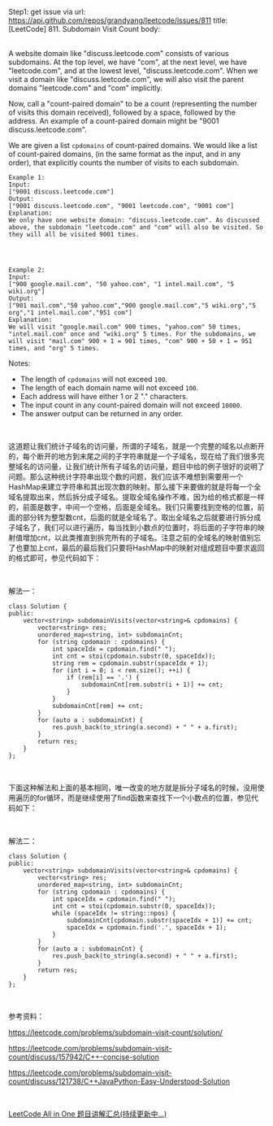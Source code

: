 Step1: get issue via url: https://api.github.com/repos/grandyang/leetcode/issues/811 
 title:[LeetCode] 811. Subdomain Visit Count 
 body:  
  

A website domain like "discuss.leetcode.com" consists of various subdomains. At the top level, we have "com", at the next level, we have "leetcode.com", and at the lowest level, "discuss.leetcode.com". When we visit a domain like "discuss.leetcode.com", we will also visit the parent domains "leetcode.com" and "com" implicitly.

Now, call a "count-paired domain" to be a count (representing the number of visits this domain received), followed by a space, followed by the address. An example of a count-paired domain might be "9001 discuss.leetcode.com".

We are given a list `cpdomains` of count-paired domains. We would like a list of count-paired domains, (in the same format as the input, and in any order), that explicitly counts the number of visits to each subdomain.
    
    
    Example 1:
    Input: 
    ["9001 discuss.leetcode.com"]
    Output: 
    ["9001 discuss.leetcode.com", "9001 leetcode.com", "9001 com"]
    Explanation: 
    We only have one website domain: "discuss.leetcode.com". As discussed above, the subdomain "leetcode.com" and "com" will also be visited. So they will all be visited 9001 times.
    
    
    
    
    Example 2:
    Input: 
    ["900 google.mail.com", "50 yahoo.com", "1 intel.mail.com", "5 wiki.org"]
    Output: 
    ["901 mail.com","50 yahoo.com","900 google.mail.com","5 wiki.org","5 org","1 intel.mail.com","951 com"]
    Explanation: 
    We will visit "google.mail.com" 900 times, "yahoo.com" 50 times, "intel.mail.com" once and "wiki.org" 5 times. For the subdomains, we will visit "mail.com" 900 + 1 = 901 times, "com" 900 + 50 + 1 = 951 times, and "org" 5 times.
    
    

Notes:

  * The length of `cpdomains` will not exceed `100`. 
  * The length of each domain name will not exceed `100`.
  * Each address will have either 1 or 2 "." characters.
  * The input count in any count-paired domain will not exceed `10000`.
  * The answer output can be returned in any order.



 

这道题让我们统计子域名的访问量，所谓的子域名，就是一个完整的域名以点断开的，每个断开的地方到末尾之间的子字符串就是一个子域名，现在给了我们很多完整域名的访问量，让我们统计所有子域名的访问量，题目中给的例子很好的说明了问题。那么这种统计字符串出现个数的问题，我们应该不难想到需要用一个HashMap来建立字符串和其出现次数的映射。那么接下来要做的就是将每一个全域名提取出来，然后拆分成子域名。提取全域名操作不难，因为给的格式都是一样的，前面是数字，中间一个空格，后面是全域名。我们只需要找到空格的位置，前面的部分转为整型数cnt，后面的就是全域名了。取出全域名之后就要进行拆分成子域名了，我们可以进行遍历，每当找到小数点的位置时，将后面的子字符串的映射值增加cnt，以此类推直到拆完所有的子域名。注意之前的全域名的映射值别忘了也要加上cnt，最后的最后我们只要将HashMap中的映射对组成题目中要求返回的格式即可，参见代码如下：

 

解法一：
    
    
    class Solution {
    public:
        vector<string> subdomainVisits(vector<string>& cpdomains) {
            vector<string> res;
            unordered_map<string, int> subdomainCnt;
            for (string cpdomain : cpdomains) {
                int spaceIdx = cpdomain.find(" ");
                int cnt = stoi(cpdomain.substr(0, spaceIdx));
                string rem = cpdomain.substr(spaceIdx + 1);
                for (int i = 0; i < rem.size(); ++i) {
                    if (rem[i] == '.') {
                        subdomainCnt[rem.substr(i + 1)] += cnt;
                    }
                }
                subdomainCnt[rem] += cnt;
            }
            for (auto a : subdomainCnt) {
                res.push_back(to_string(a.second) + " " + a.first);
            }
            return res;
        }
    };

 

下面这种解法和上面的基本相同，唯一改变的地方就是拆分子域名的时候，没用使用遍历的for循环，而是继续使用了find函数来查找下一个小数点的位置，参见代码如下：

 

解法二：
    
    
    class Solution {
    public:
        vector<string> subdomainVisits(vector<string>& cpdomains) {
            vector<string> res;
            unordered_map<string, int> subdomainCnt;
            for (string cpdomain : cpdomains) {
                int spaceIdx = cpdomain.find(" ");
                int cnt = stoi(cpdomain.substr(0, spaceIdx));
                while (spaceIdx != string::npos) {
                    subdomainCnt[cpdomain.substr(spaceIdx + 1)] += cnt;
                    spaceIdx = cpdomain.find('.', spaceIdx + 1);
                }
            }
            for (auto a : subdomainCnt) {
                res.push_back(to_string(a.second) + " " + a.first);
            }
            return res;
        }
    };

 

参考资料：

<https://leetcode.com/problems/subdomain-visit-count/solution/>

<https://leetcode.com/problems/subdomain-visit-count/discuss/157942/C++-concise-solution>

<https://leetcode.com/problems/subdomain-visit-count/discuss/121738/C++JavaPython-Easy-Understood-Solution>

 

[LeetCode All in One 题目讲解汇总(持续更新中...)](http://www.cnblogs.com/grandyang/p/4606334.html)
